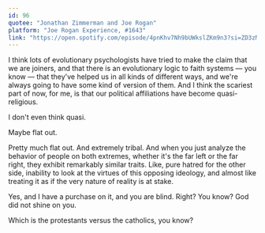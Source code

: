```yaml
---
id: 96
quotee: "Jonathan Zimmerman and Joe Rogan"
platform: "Joe Rogan Experience, #1643"
link: "https://open.spotify.com/episode/4pnKhv7Nh9bUWkslZKm9n3?si=ZD3zMFSqSYOfhNoHRC0BQA"
---
```


I think lots of evolutionary psychologists have tried to make the claim that we are joiners, and that there is an evolutionary logic to faith systems — you know — that they've helped us in all kinds of different ways, and we're always going to have some kind of version of them. And I think the scariest part of now, for me, is that our political affiliations have become quasi-religious.

I don't even think quasi.

Maybe flat out.

Pretty much flat out. And extremely tribal. And when you just analyze the behavior of people on both extremes, whether it's the far left or the far right, they exhibit remarkably similar traits. Like, pure hatred for the other side, inability to look at the virtues of this opposing ideology, and almost like treating it as if the very nature of reality is at stake.

Yes, and I have a purchase on it, and you are blind. Right? You know? God did not shine on you.

Which is the protestants versus the catholics, you know?
